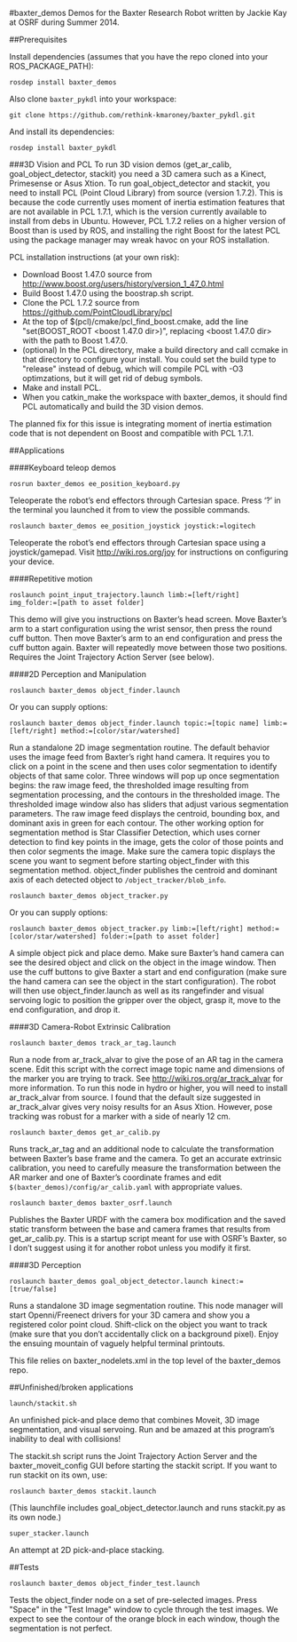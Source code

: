 #baxter_demos
Demos for the Baxter Research Robot written by Jackie Kay at OSRF during Summer 2014.

##Prerequisites

Install dependencies (assumes that you have the repo cloned into your ROS_PACKAGE_PATH):

```
rosdep install baxter_demos
```

Also clone `baxter_pykdl` into your workspace:

```
git clone https://github.com/rethink-kmaroney/baxter_pykdl.git
```

And install its dependencies:

```
rosdep install baxter_pykdl
```

###3D Vision and PCL
To run 3D vision demos (get_ar_calib, goal_object_detector, stackit) you need a 3D camera such as a Kinect, Primesense or Asus Xtion. To run goal_object_detector and stackit, you need to install PCL (Point Cloud Library) from source (version 1.7.2). This is because the code currently uses moment of inertia estimation features that are not available in PCL 1.7.1, which is the version currently available to install from debs in Ubuntu. However, PCL 1.7.2 relies on a higher version of Boost than is used by ROS, and installing the right Boost for the latest PCL using the package manager may wreak havoc on your ROS installation.

PCL installation instructions (at your own risk):
+ Download Boost 1.47.0 source from http://www.boost.org/users/history/version_1_47_0.html 
+ Build Boost 1.47.0 using the boostrap.sh script.
+ Clone the PCL 1.7.2 source from https://github.com/PointCloudLibrary/pcl
+ At the top of $(pcl)/cmake/pcl_find_boost.cmake, add the line "set(BOOST_ROOT <boost 1.47.0 dir>)", replacing <boost 1.47.0 dir> with the path to Boost 1.47.0.
+ (optional) In the PCL directory, make a build directory and call ccmake in that directory to configure your install. You could set the build type to "release" instead of debug, which will compile PCL with -O3 optimzations, but it will get rid of debug symbols.
+ Make and install PCL.
+ When you catkin_make the workspace with baxter_demos, it should find PCL automatically and build the 3D vision demos.

The planned fix for this issue is integrating moment of inertia estimation code that is not dependent on Boost and compatible with PCL 1.7.1.

##Applications

####Keyboard teleop demos
```
rosrun baxter_demos ee_position_keyboard.py
```

Teleoperate the robot’s end effectors through Cartesian space. Press ‘?’ in the terminal you launched it from to view the possible commands.

```
roslaunch baxter_demos ee_position_joystick joystick:=logitech
```

Teleoperate the robot’s end effectors through Cartesian space using a joystick/gamepad. Visit http://wiki.ros.org/joy for instructions on configuring your device. 

####Repetitive motion
```
roslaunch point_input_trajectory.launch limb:=[left/right] img_folder:=[path to asset folder]
```

This demo will give you instructions on Baxter’s head screen. Move Baxter’s arm to a start configuration using the wrist sensor, then press the round cuff button. Then move Baxter’s arm to an end configuration and press the cuff button again. Baxter will repeatedly move between those two positions. Requires the Joint Trajectory Action Server (see below).

####2D Perception and Manipulation
```
roslaunch baxter_demos object_finder.launch
```

Or you can supply options:

```
roslaunch baxter_demos object_finder.launch topic:=[topic name] limb:=[left/right] method:=[color/star/watershed]
```

Run a standalone 2D image segmentation routine. The default behavior uses the image feed from Baxter’s right hand camera. It requires you to click on a point in the scene and then uses color segmentation to identify objects of that same color. Three windows will pop up once segmentation begins: the raw image feed, the thresholded image resulting from segmentation processing, and the contours in the thresholded image. The thresholded image window also has sliders that adjust various segmentation parameters. The raw image feed displays the centroid, bounding box, and dominant axis in green for each contour. The other working option for segmentation method is Star Classifier Detection, which uses corner detection to find key points in the image, gets the color of those points and then color segments the image. Make sure the camera topic displays the scene you want to segment before starting object_finder with this segmentation method. object_finder publishes the centroid and dominant axis of each detected object to `/object_tracker/blob_info`.

```
roslaunch baxter_demos object_tracker.py
```

Or you can supply options:

```
roslaunch baxter_demos object_tracker.py limb:=[left/right] method:=[color/star/watershed] folder:=[path to asset folder]
```

A simple object pick and place demo. Make sure Baxter’s hand camera can see the desired object and click on the object in the image window. Then use the cuff buttons to give Baxter a start and end configuration (make sure the hand camera can see the object in the start configuration). The robot will then use object_finder.launch as well as its rangefinder and visual servoing logic to position the gripper over the object, grasp it, move to the end configuration, and drop it.

####3D Camera-Robot Extrinsic Calibration
```
roslaunch baxter_demos track_ar_tag.launch
```

Run a node from ar_track_alvar to give the pose of an AR tag in the camera scene. Edit this script with the correct image topic name and dimensions of the marker you are trying to track. See http://wiki.ros.org/ar_track_alvar for more information. To run this node in hydro or higher, you will need to install ar_track_alvar from source. I found that the default size suggested in ar_track_alvar gives very noisy results for an Asus Xtion. However, pose tracking was robust for a marker with a side of nearly 12 cm.

```
roslaunch baxter_demos get_ar_calib.py
```

Runs track_ar_tag and an additional node to calculate the transformation between Baxter’s base frame and the camera. To get an accurate extrinsic calibration, you need to carefully measure the transformation between the AR marker and one of Baxter’s coordinate frames and edit `$(baxter_demos)/config/ar_calib.yaml` with appropriate values.

```
roslaunch baxter_demos baxter_osrf.launch
```

Publishes the Baxter URDF with the camera box modification and the saved static transform between the base and camera frames that results from get_ar_calib.py. This is a startup script meant for use with OSRF’s Baxter, so I don’t suggest using it for another robot unless you modify it first.

####3D Perception
```
roslaunch baxter_demos goal_object_detector.launch kinect:=[true/false]
```

Runs a standalone 3D image segmentation routine. This node manager will start Openni/Freenect drivers for your 3D camera and show you a registered color point cloud. Shift-click on the object you want to track (make sure that you don’t accidentally click on a background pixel). Enjoy the ensuing mountain of vaguely helpful terminal printouts.

This file relies on baxter_nodelets.xml in the top level of the baxter_demos repo.

##Unfinished/broken applications
```
launch/stackit.sh
```

An unfinished pick-and place demo that combines Moveit, 3D image segmentation, and visual servoing. Run and be amazed at this program’s inability to deal with collisions!

The stackit.sh script runs the Joint Trajectory Action Server and the baxter_moveit_config GUI before starting the stackit script. If you want to run stackit on its own, use:

```
roslaunch baxter_demos stackit.launch
```

(This launchfile includes goal_object_detector.launch and runs stackit.py as its own node.)

```
super_stacker.launch
```

An attempt at 2D pick-and-place stacking.

##Tests
```
roslaunch baxter_demos object_finder_test.launch
```

Tests the object_finder node on a set of pre-selected images. Press "Space" in the "Test Image" window to cycle through the test images. We expect to see the contour of the orange block in each window, though the segmentation is not perfect.

<!--
##Config files
ar_calib.yaml
base_camera_tf.yaml
baxter.urdf
baxter.srdf
object_finder_3d.yaml
object_finder.yaml
servo_to_object.yaml -->
